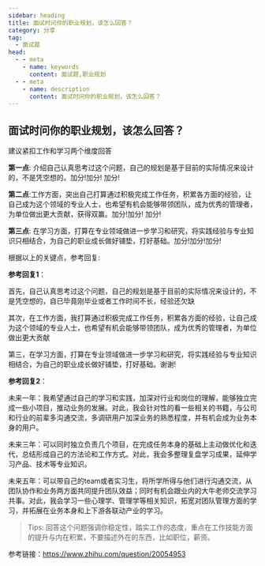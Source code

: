 ```yaml
---
sidebar: heading
title: 面试时问你的职业规划，该怎么回答？
category: 分享
tag:
  - 面试题
head:
  - - meta
    - name: keywords
      content: 面试题,职业规划
  - - meta
    - name: description
      content: 面试时问你的职业规划，该怎么回答？
---
```


## 面试时问你的职业规划，该怎么回答？

建议紧扣工作和学习两个维度回答

**第一点**: 介绍自己认真思考过这个问题，自己的规划是基于目前的实际情况来设计的，不是凭空想的。加分!加分! 加分!

**第二点**:工作方面，突出自己打算通过积极完成工作任务，积累各方面的经验，让自己成为这个领域的专业人士，也希望有机会能够带领团队，成为优秀的管理者，为单位做出更大贡献，获得双赢。加分!加分! 加分!

**第三点**: 在学习方面，打算在专业领域做进一步学习和研究，将实践经验与专业知识只相结合，为自己的职业成长做好铺垫，打好基础。加分!加分!加分!

根据以上的关键点，参考回复:

**参考回复1**：

首先，自己认真思考过这个问题，自己的规划是基于目前的实际情况来设计的，不是凭空想的，自已毕竟刚毕业或者工作时间不长，经验还欠缺

其次，在工作方面，我打算通过积极完成工作任务，积累各方面的经验，让自己成为这个领域的专业人士，也希望有机会能够带领团队，成为优秀的管理者，为单位做出更大贡献

第三，在学习方面，打算在专业领域做进一步学习和研究，将实践经验与专业知识相结合，为自己的职业成长做好铺垫，打好基础。谢谢!

**参考回复2**：

未来一年：我希望通过自己的学习和实践，加深对行业和岗位的理解，能够独立完成一些小项目，推动业务的发展。对此，我会针对性的看一些相关的书籍，与公司和行业的前辈多沟通交流，多调研用户加深业务的熟悉程度，并有机会成为业务本身的用户。  

未来三年：可以同时独立负责几个项目，在完成任务本身的基础上主动做优化和迭代，总结形成自己的方法论和工作方式。对此，我会多整理复盘学习成果，延伸学习产品、技术等专业知识。 

未来五年：可以带自己的team或者实习生，将所学所得与他们进行沟通交流，从团队协作和业务两方面共同提升团队效益；同时有机会跟业内的大牛老师交流学习共事。对此，我会学习一些心理学、管理学等相关知识，拓宽对团队管理方面的学习，并拓展在业务本身和上下游各联动产业的学习。

> Tips: 回答这个问题强调你稳定性，踏实工作的态度，重点在工作技能方面的提升与内在积累，不要描述外在的东西，比如职位，薪资。



参考链接：https://www.zhihu.com/question/20054953
